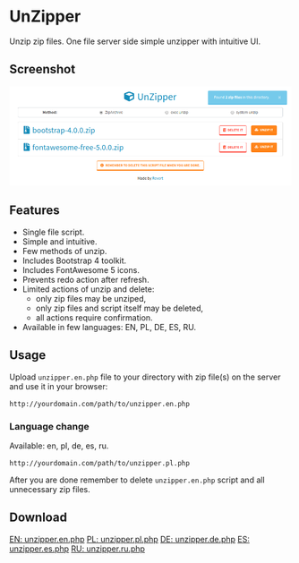 # UnZipper
Unzip zip files. One file server side simple unzipper with intuitive UI.

## Screenshot
[![UnZipper](screenshot.png)](screenshot.png)

## Features
- Single file script.
- Simple and intuitive.
- Few methods of unzip.
- Includes Bootstrap 4 toolkit.
- Includes FontAwesome 5 icons.
- Prevents redo action after refresh.
- Limited actions of unzip and delete:
    - only zip files may be unziped,
    - only zip files and script itself may be deleted,
    - all actions require confirmation.
- Available in few languages: EN, PL, DE, ES, RU.

## Usage
Upload `unzipper.en.php` file to your directory with zip file(s) on the server and use it in your browser:
```
http://yourdomain.com/path/to/unzipper.en.php
```
### Language change
Available: en, pl, de, es, ru.
```
http://yourdomain.com/path/to/unzipper.pl.php
```

After you are done remember to delete `unzipper.en.php` script and all unnecessary zip files.

## Download
[EN: unzipper.en.php](https://raw.github.com/riwert/unzipper/master/unzipper.en.php)
[PL: unzipper.pl.php](https://raw.github.com/riwert/unzipper/master/unzipper.pl.php)
[DE: unzipper.de.php](https://raw.github.com/riwert/unzipper/master/unzipper.de.php)
[ES: unzipper.es.php](https://raw.github.com/riwert/unzipper/master/unzipper.es.php)
[RU: unzipper.ru.php](https://raw.github.com/riwert/unzipper/master/unzipper.ru.php)
